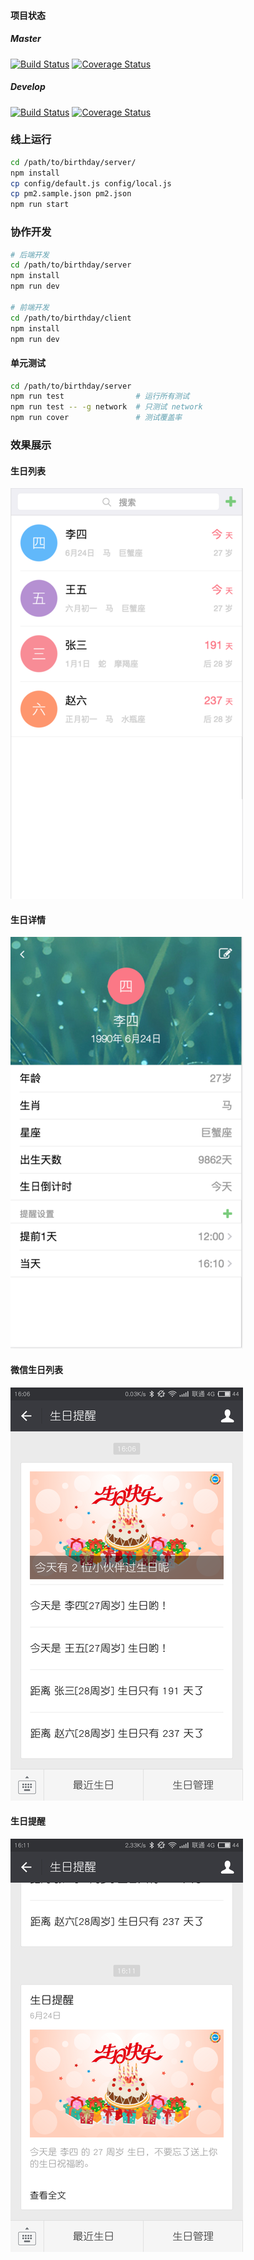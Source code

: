 #### 项目状态

##### Master

[![Build Status](https://travis-ci.org/qious/birthday.svg?branch=master)](https://travis-ci.org/qious/birthday)
[![Coverage Status](https://coveralls.io/repos/github/qious/birthday/badge.svg?branch=master)](https://coveralls.io/github/qious/birthday?branch=master)


##### Develop

[![Build Status](https://travis-ci.org/qious/birthday.svg?branch=develop)](https://travis-ci.org/qious/birthday)
[![Coverage Status](https://coveralls.io/repos/github/qious/birthday/badge.svg?branch=develop)](https://coveralls.io/github/qious/birthday?branch=develop)


### **线上运行**

```bash
cd /path/to/birthday/server/
npm install
cp config/default.js config/local.js
cp pm2.sample.json pm2.json
npm run start
```

### **协作开发**

```bash
# 后端开发
cd /path/to/birthday/server
npm install
npm run dev

# 前端开发
cd /path/to/birthday/client
npm install
npm run dev
```

#### **单元测试**

```bash
cd /path/to/birthday/server
npm run test                # 运行所有测试
npm run test -- -g network  # 只测试 network
npm run cover               # 测试覆盖率
```

### **效果展示**


#### 生日列表

![生日列表](screenshot/1.png)

#### 生日详情

![生日详情](screenshot/2.png)

#### 微信生日列表

![微信生日列表](screenshot/3.png)

#### 生日提醒

![生日提醒](screenshot/4.png)
